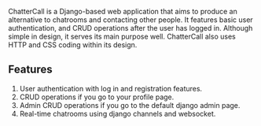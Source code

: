 ChatterCall is a Django-based web application that aims to produce an 
alternative to chatrooms and contacting other people. It features basic user 
authentication, and CRUD operations after the user has logged in. Although 
simple in design, it serves its main purpose well. ChatterCall also uses HTTP 
and CSS coding within its design.

## Features
1. User authentication with log in and registration features.
2. CRUD operations if you go to your profile page.
3. Admin CRUD operations if you go to the default django admin page.
4. Real-time chatrooms using django channels and websocket.
